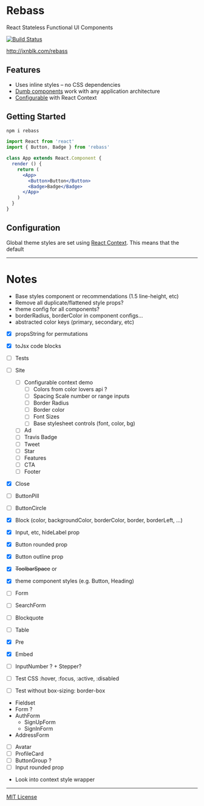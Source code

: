 # Rebass

React Stateless Functional UI Components

[![Build Status](https://travis-ci.org/jxnblk/rebass.svg)](https://travis-ci.org/jxnblk/rebass)

http://jxnblk.com/rebass

## Features

- Uses inline styles – no CSS dependencies
- [Dumb components](https://medium.com/@dan_abramov/smart-and-dumb-components-7ca2f9a7c7d0#.ah4312963) work with any application architecture
- [Configurable](#configuration) with React Context

## Getting Started

```bash
npm i rebass
```

```jsx
import React from 'react'
import { Button, Badge } from 'rebass'

class App extends React.Component {
  render () {
    return (
      <App>
        <Button>Button</Button>
        <Badge>Badge</Badge>
      </App>
    )
  }
}
```

## Configuration

Global theme styles are set using
[React Context](https://facebook.github.io/react/docs/context.html).
This means that the default

---

# Notes

- Base styles component or recommendations (1.5 line-height, etc)
- Remove all duplicate/flattened style props?
- theme config for all components?
- borderRadius, borderColor in component configs...
- abstracted color keys (primary, secondary, etc)

- [x] propsString for permutations
- [x] toJsx code blocks
- [ ] Tests
- [ ] Site
  - [ ] Configurable context demo
    - [ ] Colors from color lovers api ?
    - [ ] Spacing Scale number or range inputs
    - [ ] Border Radius
    - [ ] Border color
    - [ ] Font Sizes
    - [ ] Base stylesheet controls (font, color, bg)
  - [ ] Ad
  - [ ] Travis Badge
  - [ ] Tweet
  - [ ] Star
  - [ ] Features
  - [ ] CTA
  - [ ] Footer

- [x] Close
- [ ] ButtonPill
- [ ] ButtonCircle
- [x] Block (color, backgroundColor, borderColor, border, borderLeft, ...)
- [x] Input, etc, hideLabel prop
- [x] Button rounded prop
- [x] Button outline prop
- [x] ~~ToolbarSpace~~ or <Space auto />

- [x] theme component styles (e.g. Button, Heading)

- [ ] Form
- [ ] SearchForm
- [ ] Blockquote
- [ ] Table
- [x] Pre
- [x] Embed
- [ ] InputNumber ? + Stepper?

- [ ] Test CSS :hover, :focus, :active, :disabled
- [ ] Test without box-sizing: border-box

- Fieldset
- Form ?
- AuthForm
  - SignUpForm
  - SignInForm
- AddressForm

- [ ] Avatar
- [ ] ProfileCard
- [ ] ButtonGroup ?
- [ ] Input rounded prop

- Look into context style wrapper

---

[MIT License](.github/LICENSE.md)

